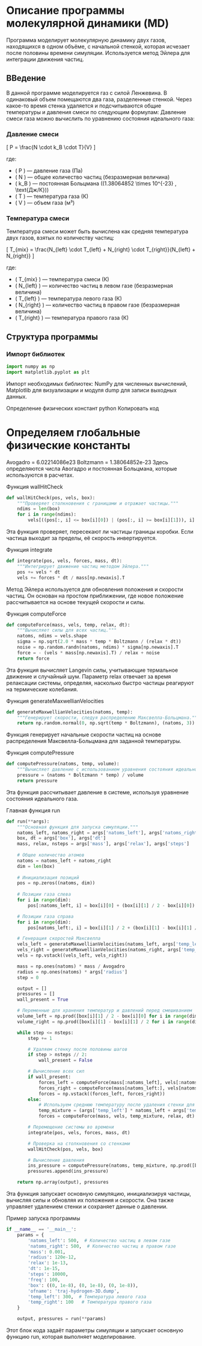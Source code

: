 
# Описание программы молекулярной динамики (MD)

Программа моделирует молекулярную динамику двух газов, находящихся в одном объёме, с начальной стенкой, которая исчезает после половины времени симуляции. Используется метод Эйлера для интеграции движения частиц.

## ВВедение 
В данной программе моделируется газ с силой Ленжевина. В одинаковый объем помещаются два газа, разделенные стенкой. Через какое-то время стенка удаляется и подсчитываются общие температуры и давления смеси по следующим формулам:
Давление смеси газа можно вычислить по уравнению состояния идеального газа:
### Давление смеси
\[
P = \frac{N \cdot k_B \cdot T}{V}
\]

где:
- \( P \) — давление газа (Па)
- \( N \) — общее количество частиц (безразмерная величина)
- \( k_B \) — постоянная Больцмана (\(1.38064852 \times 10^{-23} \, \text{Дж/К}\))
- \( T \) — температура газа (К)
- \( V \) — объем газа (м³)

### Температура смеси

Температура смеси может быть вычислена как средняя температура двух газов, взятых по количеству частиц:

\[
T_{mix} = \frac{N_{left} \cdot T_{left} + N_{right} \cdot T_{right}}{N_{left} + N_{right}}
\]

где:
- \( T_{mix} \) — температура смеси (К)
- \( N_{left} \) — количество частиц в левом газе (безразмерная величина)
- \( T_{left} \) — температура левого газа (К)
- \( N_{right} \) — количество частиц в правом газе (безразмерная величина)
- \( T_{right} \) — температура правого газа (К)
## Структура программы

### Импорт библиотек

```python
import numpy as np
import matplotlib.pyplot as plt
```

Импорт необходимых библиотек: NumPy для численных вычислений, Matplotlib для визуализации и модуля dump для записи выходных данных.

Определение физических констант
python
Копировать код
# Определяем глобальные физические константы
Avogadro = 6.02214086e23
Boltzmann = 1.38064852e-23
Здесь определяются числа Авогадро и постоянная Больцмана, которые используются в расчетах.

Функция wallHitCheck
```python
def wallHitCheck(pos, vels, box):
    """Проверяет столкновения с границами и отражает частицы."""
    ndims = len(box)
    for i in range(ndims):
        vels[((pos[:, i] <= box[i][0]) | (pos[:, i] >= box[i][1])), i] *= -1
 ```
Эта функция проверяет, пересекают ли частицы границы коробки. Если частица выходит за пределы, её скорость инвертируется.

Функция integrate
```python
def integrate(pos, vels, forces, mass, dt):
    """Интегрирует движение частиц методом Эйлера."""
    pos += vels * dt
    vels += forces * dt / mass[np.newaxis].T
```

Метод Эйлера используется для обновления положения и скорости частиц. Он основан на простом приближении, где новое положение рассчитывается на основе текущей скорости и силы.

Функция computeForce
```python
def computeForce(mass, vels, temp, relax, dt):
    """Вычисляет силы для всех частиц."""
    natoms, ndims = vels.shape
    sigma = np.sqrt(2.0 * mass * temp * Boltzmann / (relax * dt))
    noise = np.random.randn(natoms, ndims) * sigma[np.newaxis].T
    force = - (vels * mass[np.newaxis].T) / relax + noise
    return force
```

Эта функция вычисляет Langevin силы, учитывающие термальное движение и случайный шум. Параметр relax отвечает за время релаксации системы, определяя, насколько быстро частицы реагируют на термические колебания.

Функция generateMaxwellianVelocities
```python
def generateMaxwellianVelocities(natoms, temp):
    """Генерирует скорости, следуя распределению Максвелла-Больцмана."""
    return np.random.normal(0, np.sqrt(temp * Boltzmann), (natoms, 3))
```
Функция генерирует начальные скорости частиц на основе распределения Максвелла-Больцмана для заданной температуры.

Функция computePressure
```python
def computePressure(natoms, temp, volume):
    """Вычисляет давление с использованием уравнения состояния идеального газа."""
    pressure = (natoms * Boltzmann * temp) / volume
    return pressure
```

Эта функция рассчитывает давление в системе, используя уравнение состояния идеального газа.

Главная функция run
```python
def run(**args):
    """Основная функция для запуска симуляции."""
    natoms_left, natoms_right = args['natoms_left'], args['natoms_right']
    box, dt = args['box'], args['dt']
    mass, relax, nsteps = args['mass'], args['relax'], args['steps']
    
    # Общее количество атомов
    natoms = natoms_left + natoms_right
    dim = len(box)
    
    # Инициализация позиций
    pos = np.zeros((natoms, dim))
    
    # Позиции газа слева
    for i in range(dim):
        pos[:natoms_left, i] = box[i][0] + (box[i][1] / 2 - box[i][0]) * np.random.rand(natoms_left)

    # Позиции газа справа
    for i in range(dim):
        pos[natoms_left:, i] = box[i][1] / 2 + (box[i][1] - box[i][1] / 2) * np.random.rand(natoms_right)

    # Генерация скоростей Максвелла
    vels_left = generateMaxwellianVelocities(natoms_left, args['temp_left'])
    vels_right = generateMaxwellianVelocities(natoms_right, args['temp_right'])
    vels = np.vstack((vels_left, vels_right))

    mass = np.ones(natoms) * mass / Avogadro
    radius = np.ones(natoms) * args['radius']
    step = 0

    output = []
    pressures = []
    wall_present = True

    # Переменные для хранения температур и давлений перед смешиванием
    volume_left = np.prod([box[i][1] / 2 - box[i][0] for i in range(dim)])  # Объем газа слева
    volume_right = np.prod([box[i][1] - box[i][1] / 2 for i in range(dim)])  # Объем газа справа

    while step <= nsteps:
        step += 1

        # Удаляем стенку после половины шагов
        if step > nsteps // 2:
            wall_present = False

        # Вычисление всех сил
        if wall_present:
            forces_left = computeForce(mass[:natoms_left], vels[:natoms_left], args['temp_left'], relax, dt)
            forces_right = computeForce(mass[natoms_left:], vels[natoms_left:], args['temp_right'], relax, dt)
            forces = np.vstack((forces_left, forces_right))
        else:
            # Используем среднюю температуру после удаления стенки для смеси
            temp_mixture = (args['temp_left'] * natoms_left + args['temp_right'] * natoms_right) / natoms
            forces = computeForce(mass, vels, temp_mixture, relax, dt)

        # Перемещение системы во времени
        integrate(pos, vels, forces, mass, dt)

        # Проверка на столкновения со стенками
        wallHitCheck(pos, vels, box)

        # Вычисление давления
        ins_pressure = computePressure(natoms, temp_mixture, np.prod([box[i][1] - box[i][0] for i in range(dim)]))
        pressures.append(ins_pressure)

    return np.array(output), pressures
```

Эта функция запускает основную симуляцию, инициализируя частицы, вычисляя силы и обновляя их положения и скорости. Она также управляет удалением стенки и сохраняет данные о давлении.

Пример запуска программы
```python
if __name__ == '__main__':
    params = {
        'natoms_left': 500,  # Количество частиц в левом газе
        'natoms_right': 500,  # Количество частиц в правом газе
        'mass': 0.001,
        'radius': 120e-12,
        'relax': 1e-13,
        'dt': 1e-15,
        'steps': 10000,
        'freq': 100,
        'box': ((0, 1e-8), (0, 1e-8), (0, 1e-8)),
        'ofname': 'traj-hydrogen-3D.dump',
        'temp_left': 300,  # Температура левого газа
        'temp_right': 100   # Температура правого газа
    }

    output, pressures = run(**params)
```

Этот блок кода задаёт параметры симуляции и запускает основную функцию run, которая выполняет моделирование.